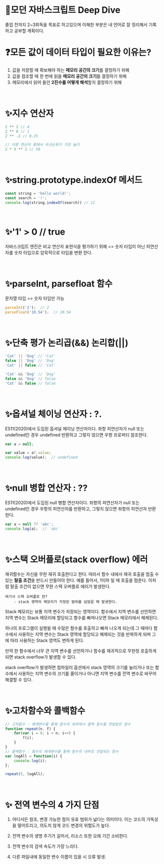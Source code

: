 📌모던 자바스크립트 Deep Dive
===

졸업 전까지 2~3회독을 목표로 하고있으며 이해한 부분은 내 언어로 잘 정리해서 기록하고 공부할 계획이다.

# ❓모든 값이 데이터 타입이 필요한 이유는?
1. 값을 저장할 때 확보해야 하는 **메모리 공간의 크기**를 결정하기 위해
2. 값을 참조할 때 한 번에 읽을 **메모리 공간의 크기**를 결정하기 위해
3. 메모리에서 읽어 들인 **2진수를 어떻게 해석**할지 결정하기 위해

<br>

# ✨지수 연산자
```javascript
2 ** 2 // 4
2 ** 0 // 1
2 ** -2 // 0.25

// 이항 연산자 중에서 우선순위가 가장 높다
2 * 5 ** 2 // 50
```

<br>

# ✨string.prototype.indexOf 메서드
```javascript
const string = 'hello world!';
const search = '!';
console.log(string.indexOf(search)) // 11
```
<br>

# ✨'1' > 0 // true
자바스크립트 엔진은 비교 연산자 표현식을 평가하기 위해 => 숫자 타입이 아닌 피연산자를 숫자 타입으로 암묵적으로 타입을 변환 한다.

<br>

# ✨parseInt, parsefloat 함수
문자열 타입 => 숫자 타입만 가능<br>
```javascript
parseInt('2');  // 2
parseFloat('10.54');  // 10.54
```

<br>

# ✨단축 평가 논리곱(&&) 논리합(||)
```javascript
'Cat' || 'Dog' // 'Cat'
false || 'Dog' // 'Dog'
'Cat' || false // 'Cat'

'Cat' && 'Dog' // 'Dog'
false && 'Dog' // false
'Cat' && false // false
```

<br>

# ✨옵셔널 체이닝 연산자 : ?.
ES11(2020)에서 도입된 옵셔널 체이닝 연산자이다. 좌항 피연산자가 null 또는 undefined인 경우 undefined 반환하고 그렇지 않으면 우항 프로퍼티 참조한다.
```javascript
var a = null;

var value = a?.value;
console.log(value);  // undefined
```

<br>

# ✨null 병합 연산자 : ??
ES11(2020)에서 도입된 null 병합 연산자이다. 좌항의 피연산자가 null 또는 undefined인 경우 우항의 피연산자를 반환하고, 그렇지 않으면 좌항의 피연산자 반환한다.
```javascript
var a = null ?? 'abc';
console.log(a);  // 'abc'
```

<br>

# ✨스택 오버플로(stack overflow) 에러
재귀함수는 자신을 무한 재귀 호출한다고 한다. 따라서 함수 내에서 재귀 호출을 멈출 수 있는 **탈출 조건**을 반드시 만들어야 한다. 예를 들어서, 1이하 일 때 호출을 멈춘다. 이처럼 탈출 조건이 없으면 무한 스택 오버플로 에러가 발생한다.

    여기서 스택 오버플로 란?
        - stack 영역의 메모리가 지정된 범위를 넘엄갈 때 발생한다.
    
Stack 메모리는 보통 지역 변수가 저장되는 영역이다. 함수에서 지역 변수를 선언하면 지역 변수는 Stack 메모리에 할당되고 함수를 빠져나오면 Stack 메모리에서 해제된다.

하나의 프로그램이 실행될 때 수많은 함수를 호출하고 빠져 나오게 되는데 그 때마다 함수에서 사용하는 지역 변수는 Stack 영역에 할당되고 해제되는 것을 반복하게 되며 그에 따라 사용하는 Stack 영역도 변하게 된다.
    
만약 한 함수에서 너무 큰 지역 변수를 선언하거나 함수를 재귀적으로 무한정 호출하게 되면 stack overflow가 발생할 수 있다.

stack overflow가 발생하면 컴파일러 옵션에서 stack 영역의 크기를 늘리거나 또는 함수에서 사용하는 지역 변수의 크기를 줄이거나 아니면 지역 변수를 전역 변수로 바꾸어 해결할 수 있다.

<br>

# ✨고차함수와 콜백함수
```js
// 고차함수 : 매캐변수를 통해 함수의 외부에서 콜백 함수를 전달받은 함수
function repeat(n, f) {
    for(var i = 0; i < n; i++) {
        f(i);
    }
}
// 콜백함수 : 함수의 매개변수를 통해 함수의 내부로 전달되는 함수
var logAll = function(i) {
    console.log(i);
};

repeat(5, logAll);
```

<br>

# ✨ 전역 변수의 4 가지 단점

1. 어디서든 참조, 변경 가능한 점이 유효 범위가 넓다는 의미이다. 이는 코드의 가독성을 떨어트리고, 의도치 않게 코드 변경의 위험도가 높다.

2. 전역 변수의 생명 주기가 길어서, 리소스 또한 오래 기간 소비한다.

3. 전역 변수의 검색 속도가 가장 느리다.

4. 다른 파일내에 동일한 변수 이름이 있을 시 오류 발생.